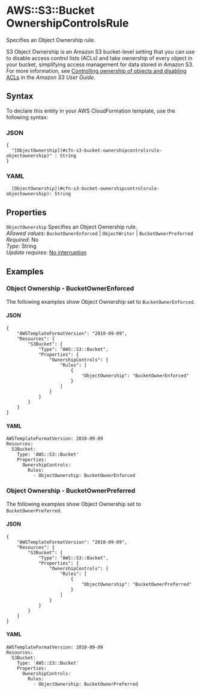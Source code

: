 # AWS::S3::Bucket OwnershipControlsRule<a name="aws-properties-s3-bucket-ownershipcontrolsrule"></a>

Specifies an Object Ownership rule\.

S3 Object Ownership is an Amazon S3 bucket\-level setting that you can use to disable access control lists \(ACLs\) and take ownership of every object in your bucket, simplifying access management for data stored in Amazon S3\. For more information, see [Controlling ownership of objects and disabling ACLs](https://docs.aws.amazon.com/AmazonS3/latest/userguide/about-object-ownership.html) in the _Amazon S3 User Guide_\.

## Syntax<a name="aws-properties-s3-bucket-ownershipcontrolsrule-syntax"></a>

To declare this entity in your AWS CloudFormation template, use the following syntax:

### JSON<a name="aws-properties-s3-bucket-ownershipcontrolsrule-syntax.json"></a>

```
{
  "[ObjectOwnership](#cfn-s3-bucket-ownershipcontrolsrule-objectownership)" : String
}
```

### YAML<a name="aws-properties-s3-bucket-ownershipcontrolsrule-syntax.yaml"></a>

```
  [ObjectOwnership](#cfn-s3-bucket-ownershipcontrolsrule-objectownership): String
```

## Properties<a name="aws-properties-s3-bucket-ownershipcontrolsrule-properties"></a>

`ObjectOwnership` <a name="cfn-s3-bucket-ownershipcontrolsrule-objectownership"></a>
Specifies an Object Ownership rule\.  
_Allowed values_: `BucketOwnerEnforced` \| `ObjectWriter` \| `BucketOwnerPreferred`  
_Required_: No  
_Type_: String  
_Update requires_: [No interruption](https://docs.aws.amazon.com/AWSCloudFormation/latest/UserGuide/using-cfn-updating-stacks-update-behaviors.html#update-no-interrupt)

## Examples<a name="aws-properties-s3-bucket-ownershipcontrolsrule--examples"></a>

### Object Ownership \- BucketOwnerEnforced<a name="aws-properties-s3-bucket-ownershipcontrolsrule--examples--Object_Ownership_-_BucketOwnerEnforced"></a>

The following examples show Object Ownership set to `BucketOwnerEnforced`\.

#### JSON<a name="aws-properties-s3-bucket-ownershipcontrolsrule--examples--Object_Ownership_-_BucketOwnerEnforced--json"></a>

```
{
    "AWSTemplateFormatVersion": "2010-09-09",
    "Resources": {
        "S3Bucket": {
            "Type": "AWS::S3::Bucket",
            "Properties": {
                "OwnershipControls": {
                    "Rules": [
                        {
                            "ObjectOwnership": "BucketOwnerEnforced"
                        }
                    ]
                }
            }
        }
    }
}
```

#### YAML<a name="aws-properties-s3-bucket-ownershipcontrolsrule--examples--Object_Ownership_-_BucketOwnerEnforced--yaml"></a>

```
AWSTemplateFormatVersion: 2010-09-09
Resources:
  S3Bucket:
    Type: 'AWS::S3::Bucket'
    Properties:
      OwnershipControls:
        Rules:
          - ObjectOwnership: BucketOwnerEnforced
```

### Object Ownership \- BucketOwnerPreferred<a name="aws-properties-s3-bucket-ownershipcontrolsrule--examples--Object_Ownership_-_BucketOwnerPreferred"></a>

The following examples show Object Ownership set to `BucketOwnerPreferred`\.

#### JSON<a name="aws-properties-s3-bucket-ownershipcontrolsrule--examples--Object_Ownership_-_BucketOwnerPreferred--json"></a>

```
{
    "AWSTemplateFormatVersion": "2010-09-09",
    "Resources": {
        "S3Bucket": {
            "Type": "AWS::S3::Bucket",
            "Properties": {
                "OwnershipControls": {
                    "Rules": [
                        {
                            "ObjectOwnership": "BucketOwnerPreferred"
                        }
                    ]
                }
            }
        }
    }
}
```

#### YAML<a name="aws-properties-s3-bucket-ownershipcontrolsrule--examples--Object_Ownership_-_BucketOwnerPreferred--yaml"></a>

```
AWSTemplateFormatVersion: 2010-09-09
Resources:
  S3Bucket:
    Type: 'AWS::S3::Bucket'
    Properties:
      OwnershipControls:
        Rules:
          - ObjectOwnership: BucketOwnerPreferred
```
